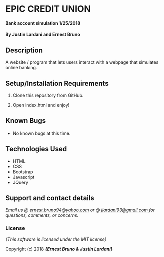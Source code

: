 # EPIC CREDIT UNION

#### Bank account simulation 1/25/2018

#### By **Justin Lardani and Ernest Bruno**

## Description

A website / program that lets users interact with a webpage that simulates online banking.

## Setup/Installation Requirements

1. Clone this repository from GitHub.

2. Open index.html and enjoy!



## Known Bugs

* No known bugs at this time.

## Technologies Used
* HTML
* CSS
* Bootstrap
* Javascript
* JQuery

## Support and contact details

_Email us @ ernest.bruno94@yahoo.com or @ jlardani93@gmail.com for questions, comments, or concerns._

### License

*{This software is licensed under the MIT license}*

Copyright (c) 2018 **_{Ernest Bruno & Justin Lardani}_**
